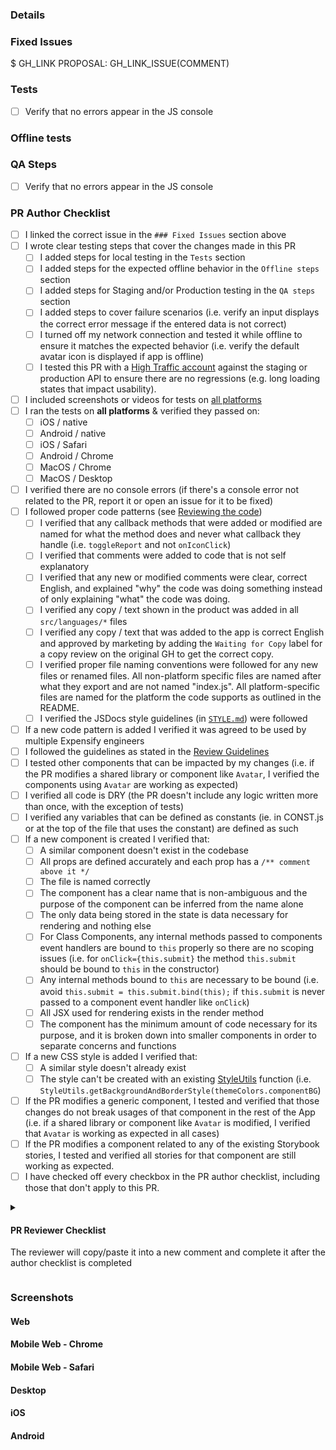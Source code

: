 <!-- If necessary, assign reviewers that know the area or changes well. Feel free to tag any additional reviewers you see fit. -->

### Details
<!-- Explanation of the change or anything fishy that is going on -->

### Fixed Issues
<!---
1. Please replace GH_LINK with a URL link to the GitHub issue this Pull Request is fixing.
2. Please replace PROPOSAL: GH_LINK_ISSUE(COMMENT) with a URL link to your GitHub comment, which contains the approved proposal (i.e. the proposal that was approved by Expensify).

Do NOT add the special GH keywords like `fixed` etc, we have our own process of managing the flow.
It MUST be an entire link to the github issue and your comment proposal ; otherwise, the linking will not work as expected.

Make sure this section looks similar to this (you can link multiple issues using the same formatting, just add a new line):

$ https://github.com/Expensify/App/issues/<number-of-the-issue>
$ https://github.com/Expensify/App/issues/<number-of-the-issue(comment)>

Do NOT only link the issue number like this: $ #<number-of-the-issue>
--->
$ GH_LINK
PROPOSAL: GH_LINK_ISSUE(COMMENT)


### Tests
<!---
Add a numbered list of manual tests you performed that validates your changes work on all platforms, and that there are no regressions present.
Add any additional test steps if test steps are unique to a particular platform.
Manual test steps should be written so that your reviewer can repeat and verify one or more expected outcomes in the development environment.

For example:
1. Click on the text input to bring it into focus
2. Upload an image via copy paste
3. Verify a modal appears displaying a preview of that image
--->

- [ ] Verify that no errors appear in the JS console

### Offline tests
<!---
Add any relevant steps that validate your changes work as expected in a variety of network states e.g. "offline", "spotty connection", "slow internet", etc. Manual test steps should be written so that your reviewer and QA testers can repeat and verify one or more expected outcomes. If you are unsure how the behavior should work ask for advice in the `#expensify-open-source` Slack channel.
--->

### QA Steps
<!---
Add a numbered list of manual tests that can be performed by our QA engineers on the staging environment to validate that your changes work on all platforms, and that there are no regressions present.
Add any additional QA steps if test steps are unique to a particular platform.
Manual test steps should be written so that the QA engineer can repeat and verify one or more expected outcomes in the staging environment.

For example:
1. Click on the text input to bring it into focus
2. Upload an image via copy paste
3. Verify a modal appears displaying a preview of that image
--->

- [ ] Verify that no errors appear in the JS console

### PR Author Checklist
<!--
This is a checklist for PR authors. Please make sure to complete all tasks and check them off once you do, or else your PR will not be merged!
-->

- [ ] I linked the correct issue in the `### Fixed Issues` section above
- [ ] I wrote clear testing steps that cover the changes made in this PR
    - [ ] I added steps for local testing in the `Tests` section
    - [ ] I added steps for the expected offline behavior in the `Offline steps` section
    - [ ] I added steps for Staging and/or Production testing in the `QA steps` section
    - [ ] I added steps to cover failure scenarios (i.e. verify an input displays the correct error message if the entered data is not correct)
    - [ ] I turned off my network connection and tested it while offline to ensure it matches the expected behavior (i.e. verify the default avatar icon is displayed if app is offline)
    - [ ] I tested this PR with a [High Traffic account](https://github.com/Expensify/App/blob/main/contributingGuides/CONTRIBUTING.md#high-traffic-accounts) against the staging or production API to ensure there are no regressions (e.g. long loading states that impact usability).

- [ ] I included screenshots or videos for tests on [all platforms](https://github.com/Expensify/App/blob/main/contributingGuides/CONTRIBUTING.md#make-sure-you-can-test-on-all-platforms)
- [ ] I ran the tests on **all platforms** & verified they passed on:
    - [ ] iOS / native
    - [ ] Android / native
    - [ ] iOS / Safari
    - [ ] Android / Chrome
    - [ ] MacOS / Chrome
    - [ ] MacOS / Desktop
- [ ] I verified there are no console errors (if there's a console error not related to the PR, report it or open an issue for it to be fixed)
- [ ] I followed proper code patterns (see [Reviewing the code](https://github.com/Expensify/App/blob/main/contributingGuides/PR_REVIEW_GUIDELINES.md#reviewing-the-code))
    - [ ] I verified that any callback methods that were added or modified are named for what the method does and never what callback they handle (i.e. `toggleReport` and not `onIconClick`)
    - [ ] I verified that comments were added to code that is not self explanatory
    - [ ] I verified that any new or modified comments were clear, correct English, and explained "why" the code was doing something instead of only explaining "what" the code was doing.
    - [ ] I verified any copy / text shown in the product was added in all `src/languages/*` files
    - [ ] I verified any copy / text that was added to the app is correct English and approved by marketing by adding the `Waiting for Copy` label for a copy review on the original GH to get the correct copy.
    - [ ] I verified proper file naming conventions were followed for any new files or renamed files. All non-platform specific files are named after what they export and are not named "index.js". All platform-specific files are named for the platform the code supports as outlined in the README.
    - [ ] I verified the JSDocs style guidelines (in [`STYLE.md`](https://github.com/Expensify/App/blob/main/contributingGuides/STYLE.md#jsdocs)) were followed
- [ ] If a new code pattern is added I verified it was agreed to be used by multiple Expensify engineers
- [ ] I followed the guidelines as stated in the [Review Guidelines](https://github.com/Expensify/App/blob/main/contributingGuides/PR_REVIEW_GUIDELINES.md)
- [ ] I tested other components that can be impacted by my changes (i.e. if the PR modifies a shared library or component like `Avatar`, I verified the components using `Avatar` are working as expected)
- [ ] I verified all code is DRY (the PR doesn't include any logic written more than once, with the exception of tests)
- [ ] I verified any variables that can be defined as constants (ie. in CONST.js or at the top of the file that uses the constant) are defined as such
- [ ] If a new component is created I verified that:
    - [ ] A similar component doesn't exist in the codebase
    - [ ] All props are defined accurately and each prop has a `/** comment above it */`
    - [ ] The file is named correctly
    - [ ] The component has a clear name that is non-ambiguous and the purpose of the component can be inferred from the name alone
    - [ ] The only data being stored in the state is data necessary for rendering and nothing else
    - [ ] For Class Components, any internal methods passed to components event handlers are bound to `this` properly so there are no scoping issues (i.e. for `onClick={this.submit}` the method `this.submit` should be bound to `this` in the constructor)
    - [ ] Any internal methods bound to `this` are necessary to be bound (i.e. avoid `this.submit = this.submit.bind(this);` if `this.submit` is never passed to a component event handler like `onClick`)
    - [ ] All JSX used for rendering exists in the render method
    - [ ] The component has the minimum amount of code necessary for its purpose, and it is broken down into smaller components in order to separate concerns and functions
- [ ] If a new CSS style is added I verified that:
    - [ ] A similar style doesn't already exist
    - [ ] The style can't be created with an existing [StyleUtils](https://github.com/Expensify/App/blob/main/src/styles/StyleUtils.js) function (i.e. `StyleUtils.getBackgroundAndBorderStyle(themeColors.componentBG`)
- [ ] If the PR modifies a generic component, I tested and verified that those changes do not break usages of that component in the rest of the App (i.e. if a shared library or component like `Avatar` is modified, I verified that `Avatar` is working as expected in all cases)
- [ ] If the PR modifies a component related to any of the existing Storybook stories, I tested and verified all stories for that component are still working as expected.
- [ ] I have checked off every checkbox in the PR author checklist, including those that don't apply to this PR.

<details>
<summary><h4>PR Reviewer Checklist</h4>

The reviewer will copy/paste it into a new comment and complete it after the author checklist is completed
</summary>

- [ ] I have verified the author checklist is complete (all boxes are checked off).
- [ ] I verified the correct issue is linked in the `### Fixed Issues` section above
- [ ] I verified testing steps are clear and they cover the changes made in this PR
    - [ ] I verified the steps for local testing are in the `Tests` section
    - [ ] I verified the steps for expected offline behavior are in the `Offline steps` section
    - [ ] I verified the steps for Staging and/or Production testing are in the `QA steps` section
    - [ ] I verified the steps cover any possible failure scenarios (i.e. verify an input displays the correct error message if the entered data is not correct)
    - [ ] I turned off my network connection and tested it while offline to ensure it matches the expected behavior (i.e. verify the default avatar icon is displayed if app is offline)
    - [ ] I tested this PR with a [High Traffic account](https://github.com/Expensify/App/blob/main/contributingGuides/CONTRIBUTING.md#high-traffic-accounts) against the staging or production API to ensure there are no regressions (e.g. long loading states that impact usability).
- [ ] I checked that screenshots or videos are included for tests on [all platforms](https://github.com/Expensify/App/blob/main/contributingGuides/CONTRIBUTING.md#make-sure-you-can-test-on-all-platforms)
- [ ] I included screenshots or videos for tests on [all platforms](https://github.com/Expensify/App/blob/main/contributingGuides/CONTRIBUTING.md#make-sure-you-can-test-on-all-platforms)
- [ ] I verified tests pass on **all platforms** & I tested again on:
    - [ ] iOS / native
    - [ ] Android / native
    - [ ] iOS / Safari
    - [ ] Android / Chrome
    - [ ] MacOS / Chrome
    - [ ] MacOS / Desktop
- [ ] If there are any errors in the console that are unrelated to this PR, I either fixed them (preferred) or linked to where I reported them in Slack
- [ ] I verified proper code patterns were followed (see [Reviewing the code](https://github.com/Expensify/App/blob/main/contributingGuides/PR_REVIEW_GUIDELINES.md#reviewing-the-code))
    - [ ] I verified that any callback methods that were added or modified are named for what the method does and never what callback they handle (i.e. `toggleReport` and not `onIconClick`).
    - [ ] I verified that comments were added to code that is not self explanatory
    - [ ] I verified that any new or modified comments were clear, correct English, and explained "why" the code was doing something instead of only explaining "what" the code was doing.
    - [ ] I verified any copy / text shown in the product was added in all `src/languages/*` files
    - [ ] I verified any copy / text that was added to the app is correct English and approved by marketing by adding the `Waiting for Copy` label for a copy review on the original GH to get the correct copy.
    - [ ] I verified proper file naming conventions were followed for any new files or renamed files. All non-platform specific files are named after what they export and are not named "index.js". All platform-specific files are named for the platform the code supports as outlined in the README.
    - [ ] I verified the JSDocs style guidelines (in [`STYLE.md`](https://github.com/Expensify/App/blob/main/contributingGuides/STYLE.md#jsdocs)) were followed
- [ ] If a new code pattern is added I verified it was agreed to be used by multiple Expensify engineers
- [ ] I verified that this PR follows the guidelines as stated in the [Review Guidelines](https://github.com/Expensify/App/blob/main/contributingGuides/PR_REVIEW_GUIDELINES.md)
- [ ] I verified other components that can be impacted by these changes have been tested, and I retested again (i.e. if the PR modifies a shared library or component like `Avatar`, I verified the components using `Avatar` have been tested & I retested again)
- [ ] I verified all code is DRY (the PR doesn't include any logic written more than once, with the exception of tests)
- [ ] I verified any variables that can be defined as constants (ie. in CONST.js or at the top of the file that uses the constant) are defined as such
- [ ] If a new component is created I verified that:
    - [ ] A similar component doesn't exist in the codebase
    - [ ] All props are defined accurately and each prop has a `/** comment above it */`
    - [ ] The file is named correctly
    - [ ] The component has a clear name that is non-ambiguous and the purpose of the component can be inferred from the name alone
    - [ ] The only data being stored in the state is data necessary for rendering and nothing else
    - [ ] For Class Components, any internal methods passed to components event handlers are bound to `this` properly so there are no scoping issues (i.e. for `onClick={this.submit}` the method `this.submit` should be bound to `this` in the constructor)
    - [ ] Any internal methods bound to `this` are necessary to be bound (i.e. avoid `this.submit = this.submit.bind(this);` if `this.submit` is never passed to a component event handler like `onClick`)
    - [ ] All JSX used for rendering exists in the render method
    - [ ] The component has the minimum amount of code necessary for its purpose, and it is broken down into smaller components in order to separate concerns and functions
- [ ] If a new CSS style is added I verified that:
    - [ ] A similar style doesn't already exist
    - [ ] The style can't be created with an existing [StyleUtils](https://github.com/Expensify/App/blob/main/src/styles/StyleUtils.js) function (i.e. `StyleUtils.getBackgroundAndBorderStyle(themeColors.componentBG`)
- [ ] If the PR modifies a generic component, I tested and verified that those changes do not break usages of that component in the rest of the App (i.e. if a shared library or component like `Avatar` is modified, I verified that `Avatar` is working as expected in all cases)
- [ ] If the PR modifies a component related to any of the existing Storybook stories, I tested and verified all stories for that component are still working as expected.
- [ ] I have checked off every checkbox in the PR reviewer checklist, including those that don't apply to this PR.

</details>

### Screenshots
<!-- Add screenshots for all platforms tested. Pull requests won't be merged unless the screenshots show the app was tested on all platforms.-->

#### Web
<!-- Insert screenshots of your changes on the web platform-->

#### Mobile Web - Chrome
<!-- Insert screenshots of your changes on the web platform (from chrome mobile browser)-->

#### Mobile Web - Safari
<!-- Insert screenshots of your changes on the web platform (from safari mobile browser)-->

#### Desktop
<!-- Insert screenshots of your changes on the desktop platform-->

#### iOS
<!-- Insert screenshots of your changes on the iOS platform-->

#### Android
<!-- Insert screenshots of your changes on the Android platform-->
